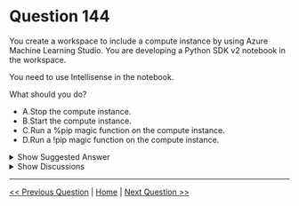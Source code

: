 # Question 144

You create a workspace to include a compute instance by using Azure Machine Learning Studio. You are developing a Python SDK v2 notebook in the workspace.

You need to use Intellisense in the notebook.

What should you do?

* A.Stop the compute instance.
* B.Start the compute instance.
* C.Run a %pip magic function on the compute instance.
* D.Run a !pip magic function on the compute instance.

<details>
  <summary>Show Suggested Answer</summary>

  <strong>B</strong><br>

</details>

<details>
  <summary>Show Discussions</summary>

<blockquote><p><strong>Ahmed_Gehad</strong> <code>(Mon 29 Jan 2024 09:01)</code> - <em>Upvotes: 5</em></p><p>- Option A (Stop the compute instance) will not enable Intellisense. Stopping the compute instance will shut it down, and you won&#x27;t be able to access its resources until you start it again.
- Option C (Run a %pip magic function on the compute instance) and Option D (Run a !pip magic function on the compute instance) are not related to enabling Intellisense. These magic functions are used to install Python packages in the notebook&#x27;s environment. While installing packages may be necessary for code execution, it won&#x27;t impact the availability of Intellisense.</p></blockquote>
<blockquote><p><strong>evangelist</strong> <code>(Sun 01 Dec 2024 14:38)</code> - <em>Upvotes: 1</em></p><p>Correct is B, intellisense needs a running compute instance to support this feature</p></blockquote>
<blockquote><p><strong>jojashi</strong> <code>(Fri 29 Nov 2024 11:24)</code> - <em>Upvotes: 1</em></p><p>Correct. C

Chat GPT says it is C. To enable Intellisense in a Python SDK v2 notebook within an Azure Machine Learning Studio workspace, you don&#x27;t need to perform any actions related to starting or stopping the compute instance. Instead, you need to ensure that the required Python packages are installed in your environment to support Intellisense.</p></blockquote>
<blockquote><p><strong>Matt2000</strong> <code>(Wed 24 Jul 2024 07:06)</code> - <em>Upvotes: 2</em></p><p>B seems to be correct. See https://learn.microsoft.com/en-us/azure/machine-learning/how-to-run-jupyter-notebooks?view=azureml-api-2</p></blockquote>
<blockquote><p><strong>ferren</strong> <code>(Fri 10 May 2024 19:55)</code> - <em>Upvotes: 1</em></p><p>claude says it is B</p></blockquote>
<blockquote><p><strong>cyberfriends</strong> <code>(Wed 17 Apr 2024 14:16)</code> - <em>Upvotes: 1</em></p><p>You can use %pip install to install packages and enable Intellisense. For example, if you want to install a package like numpy, you can run the following command in your Jupyter notebook cell:
%p ip install numpy</p></blockquote>
<blockquote><p><strong>PradhanManva</strong> <code>(Mon 25 Mar 2024 07:46)</code> - <em>Upvotes: 2</em></p><p>B is correct</p></blockquote>
<blockquote><p><strong>ABosco</strong> <code>(Sun 18 Feb 2024 12:10)</code> - <em>Upvotes: 2</em></p><p>B is correct
When a compute instance is running, you can also use code completion, powered by Intellisense, in any Python notebook.</p></blockquote>
<blockquote><p><strong>PI_Team</strong> <code>(Fri 26 Jan 2024 14:27)</code> - <em>Upvotes: 2</em></p><p>To use Intellisense in a Python SDK v2 notebook in Azure Machine Learning Studio, you should start the compute instance. This will enable you to use advanced features like full IntelliSense and inline error highlighting directly in your Jupyter notebooks1. So the correct answer is B. Start the compute instance.

SaM</p></blockquote>
<blockquote><p><strong>phdykd</strong> <code>(Wed 27 Dec 2023 18:41)</code> - <em>Upvotes: 1</em></p><p>To use it, you must ensure that your compute instance is running and connected to your notebook.

 the correct answer is:

B. Start the compute instance.</p></blockquote>
<blockquote><p><strong>fhlos</strong> <code>(Wed 27 Dec 2023 15:51)</code> - <em>Upvotes: 1</em></p><p>C - is correct answer</p></blockquote>
<blockquote><p><strong>Batman160591</strong> <code>(Wed 20 Dec 2023 23:37)</code> - <em>Upvotes: 2</em></p><p>B seems the correct</p></blockquote>

</details>

---

[<< Previous Question](question_143.md) | [Home](/index.md) | [Next Question >>](question_145.md)
